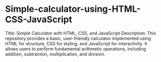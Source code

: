 # Simple-calculator-using-HTML-CSS-JavaScript
Title: Simple Calculator with HTML, CSS, and JavaScript  Description:  This repository provides a basic, user-friendly calculator implemented using HTML for structure, CSS for styling, and JavaScript for interactivity. It allows users to perform fundamental arithmetic operations, including addition, subtraction, multiplication, and division.
